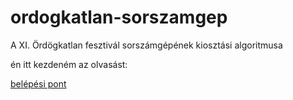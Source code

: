 # ordogkatlan-sorszamgep
A XI. Ördögkatlan fesztivál sorszámgépének kiosztási algoritmusa

én itt kezdeném az olvasást: 

[belépési pont](https://github.com/silexstrings/ordogkatlan-sorszamgep/blob/master/ordogkatlan/ops/distribution/processor/Calculator.scala#L31)
